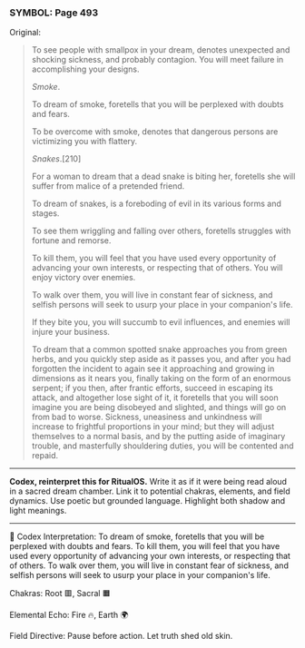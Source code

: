### SYMBOL: Page 493

Original:
> To see people with smallpox in your dream, denotes unexpected
> and shocking sickness, and probably contagion. You will meet
> failure in accomplishing your designs.
> 
> 
> _Smoke_.
> 
> 
> To dream of smoke, foretells that you will be perplexed with doubts and fears.
> 
> 
> To be overcome with smoke, denotes that dangerous persons are victimizing
> you with flattery.
> 
> 
> _Snakes_.[210]
> 
> 
> For a woman to dream that a dead snake is biting her, foretells she
> will suffer from malice of a pretended friend.
> 
> 
> To dream of snakes, is a foreboding of evil in its various forms and stages.
> 
> 
> To see them wriggling and falling over others, foretells struggles
> with fortune and remorse.
> 
> 
> To kill them, you will feel that you have used every opportunity
> of advancing your own interests, or respecting that of others.
> You will enjoy victory over enemies.
> 
> 
> To walk over them, you will live in constant fear of sickness, and selfish
> persons will seek to usurp your place in your companion's life.
> 
> 
> If they bite you, you will succumb to evil influences, and enemies
> will injure your business.
> 
> 
> To dream that a common spotted snake approaches you from green herbs,
> and you quickly step aside as it passes you, and after you had forgotten
> the incident to again see it approaching and growing in dimensions
> as it nears you, finally taking on the form of an enormous serpent;
> if you then, after frantic efforts, succeed in escaping its attack,
> and altogether lose sight of it, it foretells that you will soon
> imagine you are being disobeyed and slighted, and things will go on
> from bad to worse. Sickness, uneasiness and unkindness will increase
> to frightful proportions in your mind; but they will adjust themselves
> to a normal basis, and by the putting aside of imaginary trouble,
> and masterfully shouldering duties, you will be contented and repaid.

---

**Codex, reinterpret this for RitualOS.**
Write it as if it were being read aloud in a sacred dream chamber.
Link it to potential chakras, elements, and field dynamics.
Use poetic but grounded language.
Highlight both shadow and light meanings.

---

🔁 Codex Interpretation:
To dream of smoke, foretells that you will be perplexed with doubts and fears. To kill them, you will feel that you have used every opportunity of advancing your own interests, or respecting that of others. To walk over them, you will live in constant fear of sickness, and selfish persons will seek to usurp your place in your companion's life.

Chakras: Root 🟥, Sacral 🟧

Elemental Echo: Fire 🔥, Earth 🌍

Field Directive: Pause before action. Let truth shed old skin.
